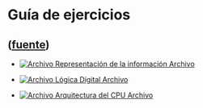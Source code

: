 # Guía de ejercicios
([fuente](https://campus.exactas.uba.ar/course/view.php?id=997&section=5))
---
  - [![Archivo](https://campus.exactas.uba.ar/theme/image.php/magazine/core/1462913092/f/pdf) Representación de la información Archivo](https://campus.exactas.uba.ar/mod/resource/view.php?id=53513)

  - [![Archivo](https://campus.exactas.uba.ar/theme/image.php/magazine/core/1462913092/f/pdf) Lógica Digital Archivo](https://campus.exactas.uba.ar/mod/resource/view.php?id=53514)

  - [![Archivo](https://campus.exactas.uba.ar/theme/image.php/magazine/core/1462913092/f/pdf) Arquitectura del CPU Archivo](https://campus.exactas.uba.ar/mod/resource/view.php?id=53515)

